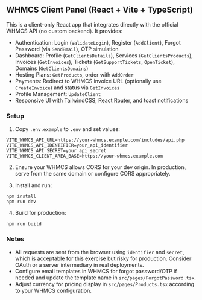 ## WHMCS Client Panel (React + Vite + TypeScript)

This is a client-only React app that integrates directly with the official WHMCS API (no custom backend). It provides:

- Authentication: Login (`ValidateLogin`), Register (`AddClient`), Forgot Password (via `SendEmail`), OTP simulation
- Dashboard: Profile (`GetClientsDetails`), Services (`GetClientsProducts`), Invoices (`GetInvoices`), Tickets (`GetSupportTickets`, `OpenTicket`), Domains (`GetClientsDomains`)
- Hosting Plans: `GetProducts`, order with `AddOrder`
- Payments: Redirect to WHMCS invoice URL (optionally use `CreateInvoice`) and status via `GetInvoices`
- Profile Management: `UpdateClient`
- Responsive UI with TailwindCSS, React Router, and toast notifications

### Setup

1. Copy `.env.example` to `.env` and set values:

```
VITE_WHMCS_API_URL=https://your-whmcs.example.com/includes/api.php
VITE_WHMCS_API_IDENTIFIER=your_api_identifier
VITE_WHMCS_API_SECRET=your_api_secret
VITE_WHMCS_CLIENT_AREA_BASE=https://your-whmcs.example.com
```

2. Ensure your WHMCS allows CORS for your dev origin. In production, serve from the same domain or configure CORS appropriately.

3. Install and run:

```
npm install
npm run dev
```

4. Build for production:

```
npm run build
```

### Notes

- All requests are sent from the browser using `identifier` and `secret`, which is acceptable for this exercise but risky for production. Consider OAuth or a server intermediary in real deployments.
- Configure email templates in WHMCS for forgot password/OTP if needed and update the template name in `src/pages/ForgotPassword.tsx`.
- Adjust currency for pricing display in `src/pages/Products.tsx` according to your WHMCS configuration.
